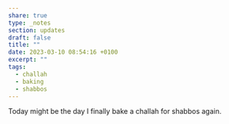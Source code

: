```yaml
---
share: true
type: _notes
section: updates
draft: false
title: ""
date: 2023-03-10 08:54:16 +0100
excerpt: ""
tags:
  - challah
  - baking
  - shabbos
---
```



Today might be the day I finally bake a challah for shabbos again. 